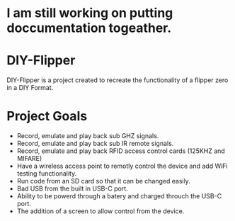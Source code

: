 # I am still working on putting doccumentation togeather.

# DIY-Flipper
DIY-Flipper is a project created to recreate the functionality of a flipper zero in a DIY Format.

# Project Goals
* Record, emulate and play back sub GHZ signals.
* Record, emulate and play back sub IR remote signals.
* Record, emulate and play back RFID access control cards (125KHZ and MIFARE)
* Have a wireless access point to remotly control the device and add WiFi testing functionality.
* Run code from an SD card so that it can be changed easily.
* Bad USB from the built in USB-C port.
* Ability to be powerd through a batery and charged throuch the USB-C port.
* The addition of a screen to allow control from the device.
